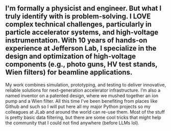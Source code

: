 ## I'm formally a physicist and engineer. But what I truly identify with is problem-solving. I LOVE complex technical challenges, particularly in particle accelerator systems, and high-voltage instrumentation. With 10 years of hands-on experience at Jefferson Lab, I specialize in the design and optimization of high-voltage components (e.g., photo guns, HV test stands, Wien filters) for beamline applications.

My work combines simulation, prototyping, and testing to deliver innovative, reliable solutions for next-generation accelerator infrastructure. I’m also a named inventor on a patented design, where we mushed together an ion pump and a Wien filter.
All this time I've been benefiting from places like Github and such so I will put here all my major Python projects so my colleagues at JLab and around the world can re-use them. Most of the stuff is pretty basic data filtering, but there are some cool tricks that might help the community that I could not find anywhere (before LLMs lol).

<!--
**Gabriel-AccPhys/Gabriel-AccPhys** is a ✨ _special_ ✨ repository because its `README.md` (this file) appears on your GitHub profile.

Here are some ideas to get you started:

- 🔭 I’m currently working on ...
- 🌱 I’m currently learning ...
- 👯 I’m looking to collaborate on ...
- 🤔 I’m looking for help with ...
- 💬 Ask me about ...
- 📫 How to reach me: ...
- 😄 Pronouns: ...
- ⚡ Fun fact: ...
-->
